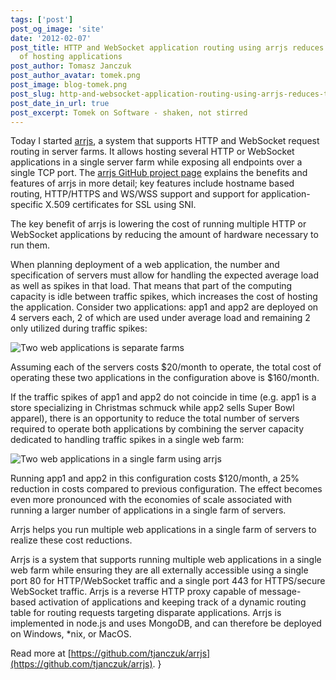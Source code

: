 ```yaml
---
tags: ['post']
post_og_image: 'site'
date: '2012-02-07'  
post_title: HTTP and WebSocket application routing using arrjs reduces the cost
  of hosting applications
post_author: Tomasz Janczuk
post_author_avatar: tomek.png
post_image: blog-tomek.png
post_slug: http-and-websocket-application-routing-using-arrjs-reduces-the-cost-of-hosting-applications
post_date_in_url: true
post_excerpt: Tomek on Software - shaken, not stirred
---
```





Today I started [arrjs](https://github.com/tjanczuk/arrjs), a system that supports HTTP and WebSocket request routing in server farms. It allows hosting several HTTP or WebSocket applications in a single server farm while exposing all endpoints over a single TCP port. The [arrjs GitHub project page](https://github.com/tjanczuk/arrjs) explains the benefits and features of arrjs in more detail; key features include hostname based routing, HTTP/HTTPS and WS/WSS support and support for application-specific X.509 certificates for SSL using SNI.   

The key benefit of arrjs is lowering the cost of running multiple HTTP or WebSocket applications by reducing the amount of hardware necessary to run them.   

When planning deployment of a web application, the number and specification of servers must allow for handling the expected average load as well as spikes in that load. That means that part of the computing capacity is idle between traffic spikes, which increases the cost of hosting the application. Consider two applications: app1 and app2 are deployed on 4 servers each, 2 of which are used under average load and remaining 2 only utilized during traffic spikes:  

 ![Two web applications is separate farms](http://lh5.ggpht.com/-nyuE3pHDsj8/TzHMazCYMcI/AAAAAAAAB7g/yhoW7PYt8yI/Screen-Shot-2012-02-07-at-4.39.37-PM.png?imgmax=800)  

Assuming each of the servers costs $20/month to operate, the total cost of operating these two applications in the configuration above is $160/month.   

If the traffic spikes of app1 and app2 do not coincide in time (e.g. app1 is a store specializing in Christmas schmuck while app2 sells Super Bowl apparel), there is an opportunity to reduce the total number of servers required to operate both applications by combining the server capacity dedicated to handling traffic spikes in a single web farm:   

 ![Two web applications in a single farm using arrjs](http://lh5.ggpht.com/-8T5MNfGo4Ho/TzHMbPCDbXI/AAAAAAAAB7w/Qx37Y7NmdKI/Screen-Shot-2012-02-07-at-4.52.05-PM%25255B2%25255D.png?imgmax=800)  

Running app1 and app2 in this configuration costs $120/month, a 25% reduction in costs compared to previous configuration. The effect becomes even more pronounced with the economies of scale associated with running a larger number of applications in a single farm of servers.   

Arrjs helps you run multiple web applications in a single farm of servers to realize these cost reductions.   

Arrjs is a system that supports running multiple web applications in a single web farm while ensuring they are all externally accessible using a single port 80 for HTTP/WebSocket traffic and a single port 443 for HTTPS/secure WebSocket traffic. Arrjs is a reverse HTTP proxy capable of message-based activation of applications and keeping track of a dynamic routing table for routing requests targeting disparate applications. Arrjs is implemented in node.js and uses MongoDB, and can therefore be deployed on Windows, *nix, or MacOS.   

Read more at [https://github.com/tjanczuk/arrjs](https://github.com/tjanczuk/arrjs).   }